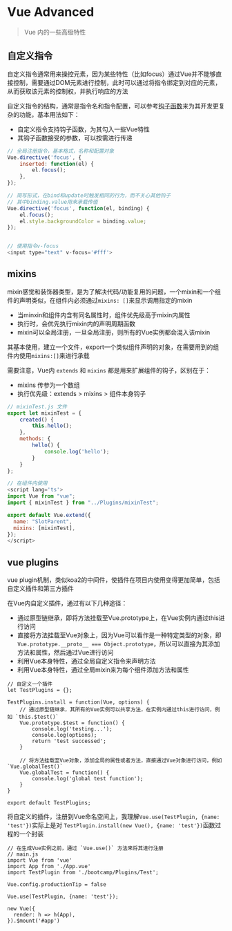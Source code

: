 # Vue Advanced

> Vue 内的一些高级特性


## 自定义指令

自定义指令通常用来操控元素，因为某些特性（比如focus）通过Vue并不能够直接控制，需要通过DOM元素进行控制，此时可以通过将指令绑定到对应的元素，从而获取该元素的控制权，并执行响应的方法

自定义指令的结构，通常是指令名和指令配置，可以参考[钩子函数](https://cn.vuejs.org/v2/guide/custom-directive.html#钩子函数)来为其开发更复杂的功能，基本用法如下：

- 自定义指令支持钩子函数，为其勾入一些Vue特性
- 其钩子函数接受的参数，可以按需进行传递

```js
// 全局注册指令，基本格式，名称和配置对象
Vue.directive('focus', {
    inserted: function(el) {
        el.focus();
    },
});

// 简写形式，在bind和update时触发相同的行为，而不关心其他钩子
// 其中binding.value用来承载传值
Vue.directive('focus', function(el, binding) {
	el.focus();
	el.style.backgroundColor = binding.value;
});


// 使用指令v-focus
<input type="text" v-focus='#fff'>
```

## mixins

mixin感觉和装饰器类型，是为了解决代码/功能复用的问题，一个mixin和一个组件的声明类似，在组件内必须通过`mixins: []`来显示调用指定的mixin

- 当minxin和组件内含有同名属性时，组件优先级高于mixin内属性
- 执行时，会优先执行mixin内的声明周期函数
- mixin可以全局注册，一旦全局注册，则所有的Vue实例都会混入该mixin

其基本使用，建立一个文件，export一个类似组件声明的对象，在需要用到的组件内使用`mixins:[]`来进行承载

需要注意，Vue内 `extends` 和 `mixins` 都是用来扩展组件的钩子，区别在于：

- mixins 传参为一个数组
- 执行优先级：extends > mixins > 组件本身钩子


```js
// mixinTest.js 文件
export let mixinTest = {
    created() {
        this.hello();
    },
    methods: {
        hello() {
            console.log('hello');
        }
    }
};

// 在组件内使用
<script lang='ts'>
import Vue from "vue";
import { mixinTest } from "../Plugins/mixinTest";

export default Vue.extend({
  name: "SlotParent",
  mixins: [mixinTest],
});
</script>
```


## vue plugins

vue plugin机制，类似koa2的中间件，使插件在项目内使用变得更加简单，包括自定义插件和第三方插件

在Vue内自定义插件，通过有以下几种途径：

- 通过原型链继承，即将方法挂载至Vue.prototype上，在Vue实例内通过this进行访问
- 直接将方法挂载至Vue对象上，因为Vue可以看作是一种特定类型的对象，即`Vue.prototype.__proto__ === Object.prototype`，所以可以直接为其添加方法和属性，然后通过Vue进行访问
- 利用Vue本身特性，通过全局自定义指令来声明方法
- 利用Vue本身特性，通过全局mixin来为每个组件添加方法和属性

```
// 自定义一个插件
let TestPlugins = {};

TestPlugins.install = function(Vue, options) {
	// 通过原型链继承，其所有的Vue实例可以共享方法，在实例内通过this进行访问，例如 `this.$test()`
    Vue.prototype.$test = function() {
        console.log('testing...');
        console.log(options);
        return 'test successed';
    }

    // 将方法挂载至Vue对象，添加全局的属性或者方法，直接通过Vue对象进行访问，例如 `Vue.globalTest()`
	Vue.globalTest = function() {
		console.log('global test function');
	}
}

export default TestPlugins;
```

将自定义的插件，注册到Vue命名空间上，我理解`Vue.use(TestPlugin, {name: 'test'})`实际上是对 `TestPlugin.install(new Vue(), {name: 'test'})`函数过程的一个封装

```
// 在生成Vue实例之前，通过 `Vue.use()` 方法来将其进行注册
// main.js
import Vue from 'vue'
import App from './App.vue'
import TestPlugin from './bootcamp/Plugins/Test';

Vue.config.productionTip = false

Vue.use(TestPlugin, {name: 'test'});

new Vue({
  render: h => h(App),
}).$mount('#app')
```
